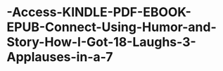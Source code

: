 # -Access-KINDLE-PDF-EBOOK-EPUB-Connect-Using-Humor-and-Story-How-I-Got-18-Laughs-3-Applauses-in-a-7